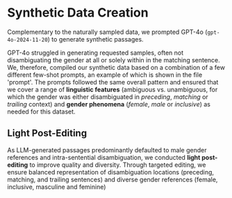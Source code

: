 # Synthetic Data Creation

Complementary to the naturally sampled data, we prompted GPT-4o (`gpt-4o-2024-11-20`) to generate synthetic passages.

GPT-4o struggled in generating requested samples, often not disambiguating the gender at all or solely within in the matching sentence. 
We, therefore, compiled our synthetic data based on a combination of a few different few-shot prompts, an example of which is shown in the file 'prompt'.
The prompts followed the same overall pattern and ensured that we cover a range of **linguistic features** (ambiguous vs. unambiguous, for which the gender was either disambiguated in _preceding_, _matching_ or _trailing_ context) 
and **gender phenomena** (_female_, _male_ or _inclusive_) as needed for this dataset.

## Light Post-Editing
As LLM-generated passages predominantly defaulted to male gender references and intra-sentential disambiguation, we conducted **light post-editing** to improve quality and diversity.
Through targeted editing, we ensure balanced representation of disambiguation locations (preceding, matching, and trailing sentences) and diverse gender references (female, inclusive, masculine and feminine)
